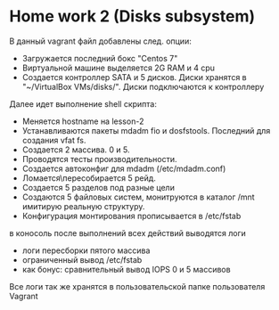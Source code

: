 # Home work 2 (Disks subsystem)

В данный vagrant файл добавлены след. опции:

- Загружается последний бокс "Centos 7"
- Виртуальной машине выделяется 2G RAM и 4 cpu
- Создается контроллер SATA и 5 дисков. Диски хранятся в "~/VirtualBox VMs/disks/". Диски подключаются к контроллеру

Далее идет выполнение shell скрипта:

- Меняется hostname на lesson-2
- Устанавливаются пакеты mdadm fio и dosfstools. Последний для создания vfat fs.
- Создается 2 массива. 0 и 5.
- Проводятся тесты производительности.
- Создается автоконфиг для mdadm (/etc/mdadm.conf)
- Ломается\пересобирается 5 рейд.
- Создается 5 разделов под разные цели
- Создаются 5 файловых систем, монитруются в каталог /mnt имитирую реальную структуру.
- Конфигурация монтирования прописывается в /etc/fstab

в коносоль после выполнений всех действий выводятся логи
- логи пересборки пятого массива
- ограниченный вывод /etc/fstab
- как бонус: сравнительный вывод IOPS 0 и 5 массивов

Все логи так же хранятся в пользовательской папке пользователя Vagrant
